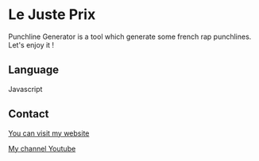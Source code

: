 # Le Juste Prix

Punchline Generator is a tool which generate some french rap punchlines. Let's enjoy it ! 

## Language 

Javascript

## Contact

[You can visit my website](https://zak-bouhou.com)

[My channel Youtube](https://www.youtube.com/channel/UCsl_IDV64kNjlhHh4StGW5g)


